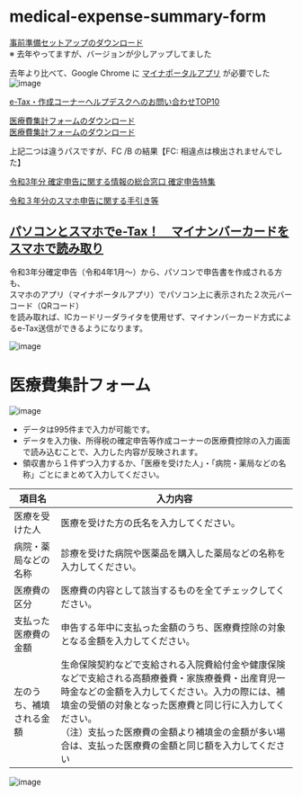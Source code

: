 # medical-expense-summary-form

[事前準備セットアップのダウンロード](事前準備セットアップのダウンロード)\
 ※ 去年やってますが、バージョンが少しアップしてました

去年より比べて、Google Chrome に [マイナポータルアプリ](https://chrome.google.com/webstore/detail/%E3%83%9E%E3%82%A4%E3%83%8A%E3%83%9D%E3%83%BC%E3%82%BF%E3%83%ABap/fjjibalalngebiaophebgkkohaaggphf?hl=ja) が必要でした
![image](https://user-images.githubusercontent.com/1501327/151694000-0c252eaf-defb-40a4-8ca8-6a7800989344.png)

[e-Tax・作成コーナーヘルプデスクへのお問い合わせTOP10](https://www.e-tax.nta.go.jp/toiawase/qatop10.htm)

[医療費集計フォームのダウンロード](https://www.keisan.nta.go.jp/r3/syotoku/img/template/iryouhi_form_v3.xlsx)\
[医療費集計フォームのダウンロード](https://www.nta.go.jp/taxes/shiraberu/shinkoku/tokushu/iryouhi_form_v3.xlsx)

上記二つは違うパスですが、FC /B の結果【FC: 相違点は検出されませんでした】

[令和3年分 確定申告に関する情報の総合窓口 確定申告特集](https://www.nta.go.jp/taxes/shiraberu/shinkoku/tokushu/iryouhi-download.htm)

[令和３年分のスマホ申告に関する手引き等](https://www.nta.go.jp/taxes/shiraberu/shinkoku/tebiki/2021/kisairei/sp/index.htm)

## [パソコンとスマホでe-Tax！　マイナンバーカードをスマホで読み取り](https://www.nta.go.jp/taxes/shiraberu/shinkoku/tokushu/info-etax.htm)

令和3年分確定申告（令和4年1月～）から、パソコンで申告書を作成される方も、\
スマホのアプリ（マイナポータルアプリ）でパソコン上に表示された２次元バーコード（QRコード）\
を読み取れば、ICカードリーダライタを使用せず、マイナンバーカード方式によるe-Tax送信ができるようになります。

![image](https://user-images.githubusercontent.com/1501327/151666070-8f259032-42f6-46c8-8055-39b16e2e6ff9.png)

# 医療費集計フォーム

![image](https://user-images.githubusercontent.com/1501327/151666242-2e6d1443-eb75-4512-88f5-61ef6e57afcb.png)

- データは995件まで入力が可能です。								
- データを入力後、所得税の確定申告等作成コーナーの医療費控除の入力画面で読み込むことで、入力した内容が反映されます。
- 領収書から１件ずつ入力するか、「医療を受けた人」・「病院・薬局などの名称」ごとにまとめて入力してください。

| 項目名 | 入力内容 |
| ------ | ------ |
| 医療を受けた人 | 医療を受けた方の氏名を入力してください。						
| 病院・薬局などの名称 | 診療を受けた病院や医薬品を購入した薬局などの名称を入力してください。						
| 医療費の区分 | 医療費の内容として該当するものを全てチェックしてください。						
| 支払った医療費の金額 | 申告する年中に支払った金額のうち、医療費控除の対象となる金額を入力してください。						
| 左のうち、補填される金額 | 生命保険契約などで支給される入院費給付金や健康保険などで支給される高額療養費・家族療養費・出産育児一時金などの金額を入力してください。入力の際には、補填金の受領の対象となった医療費と同じ行に入力してください。<br>（注）支払った医療費の金額より補填金の金額が多い場合は、支払った医療費の金額と同じ額を入力してください |

![image](https://user-images.githubusercontent.com/1501327/151666535-918cfba6-e7bc-4f0a-bc38-9d0ec8410b9e.png)

